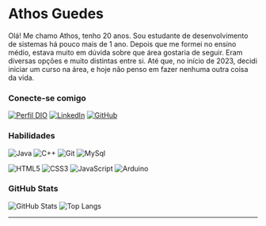 # Athos Guedes

Olá! Me chamo Athos, tenho 20 anos. Sou estudante de desenvolvimento de sistemas há pouco mais de 1 ano. Depois que me formei no ensino médio, estava muito em dúvida sobre que área gostaria de seguir. Eram diversas opções e muito distintas entre si. Até que, no início de 2023, decidi iniciar um curso na área, e hoje não penso em fazer nenhuma outra coisa da vida.

### Conecte-se comigo

[![Perfil DIO](https://img.shields.io/badge/-Meu%20Perfil%20na%20DIO-0077B5?style=for-the-badge&logo=gitbook&logoColor=white)](https://www.dio.me/users/athosgneto)
[![LinkedIn](https://img.shields.io/badge/linkedin-%230077B5.svg?style=for-the-badge&logo=linkedin&logoColor=white)](https://www.linkedin.com/in/athos-pinto-guedes-neto/)
[![GitHub](https://img.shields.io/badge/GitHub-0077B5?style=for-the-badge&logo=github&logoColor=white)](https://github.com/AthosGuedes)

### Habilidades

![Java](https://img.shields.io/badge/-Java-000?logo=openjdk&logoColor=E94D5F&style=for-the-badge)
![C++](https://img.shields.io/badge/-C++-000?logo=cplusplus&logoColor=30A3DC&style=for-the-badge)
![Git](https://img.shields.io/badge/Git-000?style=for-the-badge&logo=git&logoColor=E94D5F)
![MySql](https://img.shields.io/badge/-MySql-000?logo=mysql&logoColor=30A3DC&style=for-the-badge)

![HTML5](https://img.shields.io/badge/HTML-000?style=for-the-badge&logo=html5&logoColor=E94D5F)
![CSS3](https://img.shields.io/badge/CSS3-000?style=for-the-badge&logo=css3&logoColor=30A3DC)
![JavaScript](https://img.shields.io/badge/JavaScript-000?style=for-the-badge&logo=javascript&logoColor=E94D5F)
![Arduino](https://img.shields.io/badge/-Arduino-000?logo=arduino&logoColor=30A3DC&style=for-the-badge)

### GitHub Stats

![GitHub Stats](https://github-readme-stats.vercel.app/api?username=AthosGuedes&theme=transparent&bg_color=000&border_color=30A3DC&show_icons=true&icon_color=30A3DC&title_color=E94D5F&text_color=FFF)
![Top Langs](https://github-readme-stats.vercel.app/api/top-langs/?username=AthosGuedes&theme=transparent&bg_color=000&border_color=30A3DC&show_icons=true&icon_color=30A3DC&title_color=E94D5F&text_color=FFF)

---